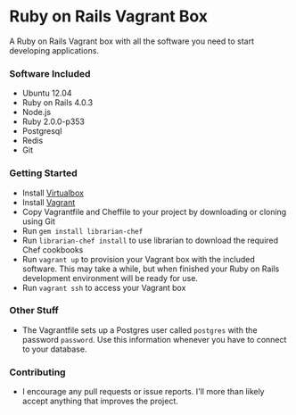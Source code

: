 Ruby on Rails Vagrant Box
=============

A Ruby on Rails Vagrant box with all the software you need to start developing applications.

### Software Included
- Ubuntu 12.04
- Ruby on Rails 4.0.3
- Node.js
- Ruby 2.0.0-p353
- Postgresql
- Redis
- Git

### Getting Started
- Install [Virtualbox](https://www.virtualbox.org/wiki/Downloads)
- Install [Vagrant](http://downloads.vagrantup.com/)
- Copy Vagrantfile and Cheffile to your project by downloading or cloning using Git
- Run `gem install librarian-chef`
- Run `librarian-chef install` to use librarian to download the required Chef cookbooks
- Run `vagrant up` to provision your Vagrant box with the included software. This may take a while, but when finished your Ruby on Rails development environment will be ready for use.
- Run `vagrant ssh` to access your Vagrant box

### Other Stuff
- The Vagrantfile sets up a Postgres user called `postgres` with the password `password`. Use this information whenever you have to connect to your database.

### Contributing
- I encourage any pull requests or issue reports. I'll more than likely accept anything that improves the project.

